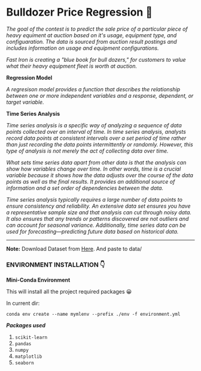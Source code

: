 # Bulldozer Price Regression 🚜

_The goal of the contest is to predict the sale price of a particular piece of heavy equiment at auction based on it's usage, equipment type, and configuaration. The data is sourced from auction result postings and includes information on usage and equipment configurations._

_Fast Iron is creating a "blue book for bull dozers," for customers to value what their heavy equipment fleet is worth at auction._

**Regression Model**

_A regresison model provides a function that describes the relationship between one or more independent variables and a response, dependent, or target variable._

**Time Series Analysis**

_Time series analysis is a specific way of analyzing a sequence of data points collected over an interval of time. In time series analysis, analysts record data points at consistent intervals over a set period of time rather than just recording the data points intermittently or randomly. However, this type of analysis is not merely the act of collecting data over time._

_What sets time series data apart from other data is that the analysis can show how variables change over time. In other words, time is a crucial variable because it shows how the data adjusts over the course of the data points as well as the final results. It provides an additional source of information and a set order of dependencies between the data._

_Time series analysis typically requires a large number of data points to ensure consistency and reliability. An extensive data set ensures you have a representative sample size and that analysis can cut through noisy data. It also ensures that any trends or patterns discovered are not outliers and can account for seasonal variance. Additionally, time series data can be used for forecasting—predicting future data based on historical data._

<hr>

**Note:** Download Dataset from [Here](https://github.com/mrdbourke/zero-to-mastery-ml/raw/master/data/bluebook-for-bulldozers.zip). And paste to data/

### ENVIRONMENT INSTALLATION 👇

**Mini-Conda Environment**

This will install all the project required packages 😀

In current dir:

    conda env create --name mymlenv --prefix ./env -f environment.yml

**_Packages used_**

1. `scikit-learn`
2. `pandas`
3. `numpy`
4. `matplotlib`
5. `seaborn`
